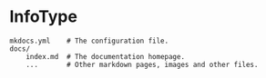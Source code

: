 # InfoType

    mkdocs.yml    # The configuration file.
    docs/
        index.md  # The documentation homepage.
        ...       # Other markdown pages, images and other files.
